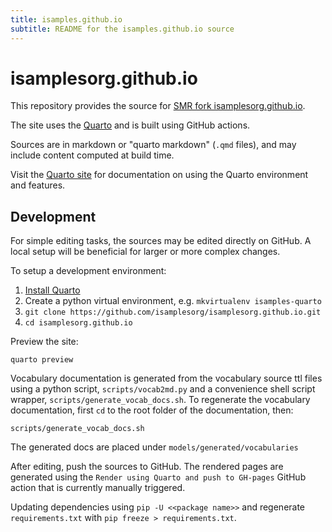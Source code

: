 ```yaml
---
title: isamples.github.io
subtitle: README for the isamples.github.io source
---
```


# isamplesorg.github.io

This repository provides the source for [SMR fork isamplesorg.github.io](https://smrgeoinfo.github.io/isamplesorg.github.io/). 

The site uses the [Quarto](https://quarto.org/) and is built using GitHub actions.

Sources are in markdown or "quarto markdown" (`.qmd` files), and may include content computed at build time.

Visit the [Quarto site](https://quarto.org/docs/guide/) for documentation on using the Quarto environment and features.

## Development

For simple editing tasks, the sources may be edited directly on GitHub. A local setup will be beneficial for larger or more complex changes.

To setup a development environment:

1. [Install Quarto](https://quarto.org/docs/get-started/)
2. Create a python virtual environment, e.g. `mkvirtualenv isamples-quarto`
3. `git clone https://github.com/isamplesorg/isamplesorg.github.io.git`
4. `cd isamplesorg.github.io`

Preview the site:
```
quarto preview
```

Vocabulary documentation is generated from the vocabulary source ttl files using a python script, `scripts/vocab2md.py` and a convenience shell script wrapper, `scripts/generate_vocab_docs.sh`. To regenerate the vocabulary documentation, first `cd` to the root folder of the documentation, then:

```
scripts/generate_vocab_docs.sh
```

The generated docs are placed under `models/generated/vocabularies`

After editing, push the sources to GitHub. The rendered pages are generated using the `Render using Quarto and push to GH-pages` GitHub action that is currently manually triggered.

Updating dependencies using `pip -U <<package name>>` and regenerate `requirements.txt` with `pip freeze > requirements.txt`.

